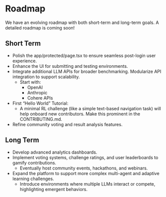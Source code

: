 # Roadmap

We have an evolving roadmap with both short-term and long-term goals. A detailed roadmap is coming soon!


## Short Term

- Polish the app/protected/page.tsx to ensure seamless post-login user experience.
- Enhance the UI for submitting and testing environments.
- Integrate additional LLM APIs for broader benchmarking. Modularize API integration to support scalability.
   + Start with:
      * OpenAI
      * Anthropic
      * Cohere APIs
- First “Hello World” Tutorial:
   + A minimal RL challenge (like a simple text-based navigation task) will help onboard new contributors. Make this prominent in the CONTRIBUTING.md.      
- Refine community voting and result analysis features.

## Long Term

- Develop advanced analytics dashboards.
- Implement voting systems, challenge ratings, and user leaderboards to gamify contributions.
   + Eventually host community events, hackathons, and webinars.
- Expand the platform to support more complex multi-agent and adaptive learning challenges.
   + Introduce environments where multiple LLMs interact or compete, highlighting emergent behaviors.